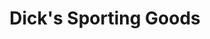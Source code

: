 ---
title: "Dick's Sporting Goods"
url: /chicago/dicks-sporting-goods-south-canal-street/
shop: Sport
---